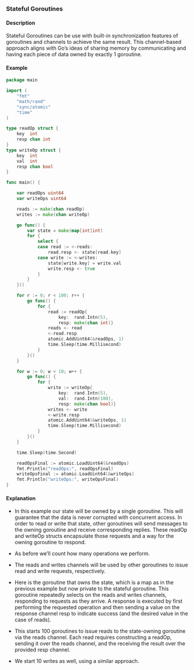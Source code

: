 ### Stateful Goroutines

#### Description

Stateful Goroutines can be use with built-in synchronization features of goroutines and channels to achieve the same result. This channel-based approach aligns with Go’s ideas of sharing memory by communicating and having each piece of data owned by exactly 1 goroutine.

#### Example

```go
package main

import (
    "fmt"
    "math/rand"
    "sync/atomic"
    "time"
)

type readOp struct {
    key  int
    resp chan int
}
type writeOp struct {
    key  int
    val  int
    resp chan bool
}

func main() {

    var readOps uint64
    var writeOps uint64

    reads := make(chan readOp)
    writes := make(chan writeOp)

    go func() {
        var state = make(map[int]int)
        for {
            select {
            case read := <-reads:
                read.resp <- state[read.key]
            case write := <-writes:
                state[write.key] = write.val
                write.resp <- true
            }
        }
    }()

    for r := 0; r < 100; r++ {
        go func() {
            for {
                read := readOp{
                    key:  rand.Intn(5),
                    resp: make(chan int)}
                reads <- read
                <-read.resp
                atomic.AddUint64(&readOps, 1)
                time.Sleep(time.Millisecond)
            }
        }()
    }

    for w := 0; w < 10; w++ {
        go func() {
            for {
                write := writeOp{
                    key:  rand.Intn(5),
                    val:  rand.Intn(100),
                    resp: make(chan bool)}
                writes <- write
                <-write.resp
                atomic.AddUint64(&writeOps, 1)
                time.Sleep(time.Millisecond)
            }
        }()
    }

    time.Sleep(time.Second)

    readOpsFinal := atomic.LoadUint64(&readOps)
    fmt.Println("readOps:", readOpsFinal)
    writeOpsFinal := atomic.LoadUint64(&writeOps)
    fmt.Println("writeOps:", writeOpsFinal)
}
```

#### Explanation

- In this example our state will be owned by a single goroutine. This will guarantee that the data is never corrupted with concurrent access. In order to read or write that state, other goroutines will send messages to the owning goroutine and receive corresponding replies. These readOp and writeOp structs encapsulate those requests and a way for the owning goroutine to respond.

- As before we’ll count how many operations we perform.

- The reads and writes channels will be used by other goroutines to issue read and write requests, respectively.

- Here is the goroutine that owns the state, which is a map as in the previous example but now private to the stateful goroutine. This goroutine repeatedly selects on the reads and writes channels, responding to requests as they arrive. A response is executed by first performing the requested operation and then sending a value on the response channel resp to indicate success (and the desired value in the case of reads).

- This starts 100 goroutines to issue reads to the state-owning goroutine via the reads channel. Each read requires constructing a readOp, sending it over the reads channel, and the receiving the result over the provided resp channel.

- We start 10 writes as well, using a similar approach.
